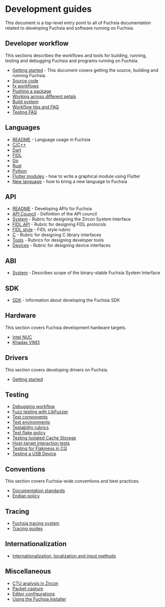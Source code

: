 # Development guides

This document is a top-level entry point to all of Fuchsia documentation related
to developing Fuchsia and software running on Fuchsia.

## Developer workflow

This sections describes the workflows and tools for building, running, testing
and debugging Fuchsia and programs running on Fuchsia.

 - [Getting started](/docs/get-started/README.md) - This document
   covers getting the source, building and running Fuchsia.
 - [Source code](/docs/get-started/get_fuchsia_source.md)
 - [fx workflows](build/fx.md)
 - [Pushing a package](/docs/concepts/packages/package_update.md)
 - [Working across different petals](source_code/working_across_petals.md)
 - [Build system](/docs/concepts/build_system/index.md)
 - [Workflow tips and FAQ](source_code/workflow_tips_and_faq.md)
 - [Testing FAQ](testing/faq.md)

## Languages

 - [README](languages/README.md) - Language usage in Fuchsia
 - [C/C++](languages/c-cpp/README.md)
 - [Dart](languages/dart/README.md)
 - [FIDL](languages/fidl/README.md)
 - [Go](languages/go/README.md)
 - [Rust](languages/rust/README.md)
 - [Python](languages/python/README.md)
 - [Flutter modules](languages/dart/mods.md) - how to write a graphical module
   using Flutter
 - [New language](languages/new/README.md) - how to bring a new language to Fuchsia

## API

 - [README](/docs/concepts/api/README.md) - Developing APIs for Fuchsia
 - [API Council](/docs/contribute/governance/api_council.md) - Definition of the API council
 - [System](/docs/concepts/api/system.md) - Rubric for designing the Zircon System Interface
 - [FIDL API][fidl-api] - Rubric for designing FIDL protocols
 - [FIDL style][fidl-style] - FIDL style rubric
 - [C](/docs/concepts/api/c.md) - Rubric for designing C library interfaces
 - [Tools](/docs/concepts/api/tools.md) - Rubrics for designing developer tools
 - [Devices](/docs/concepts/api/device_interfaces.md) - Rubric for designing device interfaces

## ABI

 - [System](/docs/concepts/system/abi/system.md) - Describes scope of the binary-stable Fuchsia System Interface

## SDK

 - [SDK](idk/README.md) - information about developing the Fuchsia SDK

## Hardware

This section covers Fuchsia development hardware targets.

 - [Intel NUC][intel-nuc]
 - [Khadas VIM3][khadas-vim3]

## Drivers

This section covers developing drivers on Fuchsia.

 - [Getting started][drivers-start]

## Testing

 - [Debugging workflow](/docs/development/debugging/debugging.md)
 - [Fuzz testing with LibFuzzer](/docs/development/testing/fuzzing/overview.md)
 - [Test components](/docs/concepts/testing/v1_test_component.md)
 - [Test environments](/docs/concepts/testing/environments.md)
 - [Testability rubrics](/docs/concepts/testing/testability_rubric.md)
 - [Test flake policy](/docs/concepts/testing/test_flake_policy.md)
 - [Testing Isolated Cache Storage](/docs/concepts/testing/testing_isolated_cache_storage.md)
 - [Host-target interaction tests](/docs/development/testing/host_target_interaction_tests.md)
 - [Testing for Flakiness in CQ](/docs/development/testing/testing_for_flakiness_in_cq.md)
 - [Testing a USB Device](/docs/development/testing/testing_usb_device.md)

## Conventions

This section covers Fuchsia-wide conventions and best practices.

 - [Documentation standards](/docs/contribute/docs/documentation-standards.md)
 - [Endian policy](/docs/development/languages/endian.md)

## Tracing

 - [Fuchsia tracing system](/docs/concepts/kernel/tracing-system.md)
 - [Tracing guides](/docs/development/tracing/README.md)

## Internationalization

 - [Internationalization, localization and input methods](internationalization/README.md)

## Miscellaneous

 - [CTU analysis in Zircon](kernel/ctu_analysis.md)
 - [Packet capture](debugging/packet_capture.md)
 - [Editor configurations](/docs/development/editors/README.md)
 - [Using the Fuchsia Installer](/docs/development/hardware/installer.md)

[khadas-vim3]: /docs/development/hardware/khadas-vim3.md "Khadas VIM3"
[intel-nuc]: /docs/development/hardware/intel_nuc.md "Intel NUC"
[fidl-style]: /docs/development/languages/fidl/guides/style.md
[fidl-api]: /docs/concepts/api/fidl.md
[drivers-start]: /docs/development/drivers/developer_guide/driver-development.md
